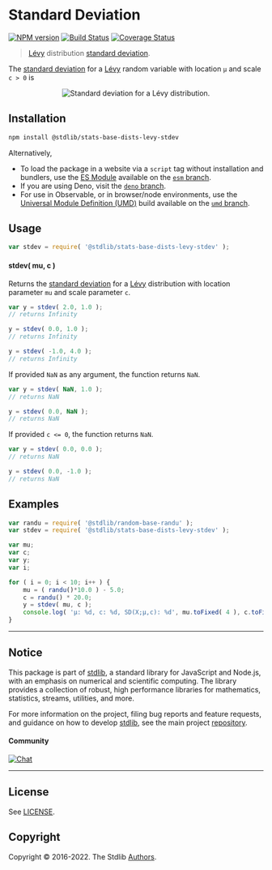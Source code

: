 <!--

@license Apache-2.0

Copyright (c) 2018 The Stdlib Authors.

Licensed under the Apache License, Version 2.0 (the "License");
you may not use this file except in compliance with the License.
You may obtain a copy of the License at

   http://www.apache.org/licenses/LICENSE-2.0

Unless required by applicable law or agreed to in writing, software
distributed under the License is distributed on an "AS IS" BASIS,
WITHOUT WARRANTIES OR CONDITIONS OF ANY KIND, either express or implied.
See the License for the specific language governing permissions and
limitations under the License.

-->

# Standard Deviation

[![NPM version][npm-image]][npm-url] [![Build Status][test-image]][test-url] [![Coverage Status][coverage-image]][coverage-url] <!-- [![dependencies][dependencies-image]][dependencies-url] -->

> [Lévy][levy-distribution] distribution [standard deviation][standard-deviation].

<!-- Section to include introductory text. Make sure to keep an empty line after the intro `section` element and another before the `/section` close. -->

<section class="intro">

The [standard deviation][standard-deviation] for a [Lévy][levy-distribution] random variable with location `μ` and scale `c > 0` is

<!-- <equation class="equation" label="eq:levy_stdev" align="center" raw="\sigma = \infty" alt="Standard deviation for a Lévy distribution."> -->

<div class="equation" align="center" data-raw-text="\sigma = \infty" data-equation="eq:levy_stdev">
    <img src="https://cdn.jsdelivr.net/gh/stdlib-js/stdlib@51534079fef45e990850102147e8945fb023d1d0/lib/node_modules/@stdlib/stats/base/dists/levy/stdev/docs/img/equation_levy_stdev.svg" alt="Standard deviation for a Lévy distribution.">
    <br>
</div>

<!-- </equation> -->

</section>

<!-- /.intro -->

<!-- Package usage documentation. -->

<section class="installation">

## Installation

```bash
npm install @stdlib/stats-base-dists-levy-stdev
```

Alternatively,

-   To load the package in a website via a `script` tag without installation and bundlers, use the [ES Module][es-module] available on the [`esm` branch][esm-url].
-   If you are using Deno, visit the [`deno` branch][deno-url].
-   For use in Observable, or in browser/node environments, use the [Universal Module Definition (UMD)][umd] build available on the [`umd` branch][umd-url].

</section>

<section class="usage">

## Usage

```javascript
var stdev = require( '@stdlib/stats-base-dists-levy-stdev' );
```

#### stdev( mu, c )

Returns the [standard deviation][standard-deviation] for a [Lévy][levy-distribution] distribution with location parameter `mu` and scale parameter `c`.

```javascript
var y = stdev( 2.0, 1.0 );
// returns Infinity

y = stdev( 0.0, 1.0 );
// returns Infinity

y = stdev( -1.0, 4.0 );
// returns Infinity
```

If provided `NaN` as any argument, the function returns `NaN`.

```javascript
var y = stdev( NaN, 1.0 );
// returns NaN

y = stdev( 0.0, NaN );
// returns NaN
```

If provided `c <= 0`, the function returns `NaN`.

```javascript
var y = stdev( 0.0, 0.0 );
// returns NaN

y = stdev( 0.0, -1.0 );
// returns NaN
```

</section>

<!-- /.usage -->

<!-- Package usage notes. Make sure to keep an empty line after the `section` element and another before the `/section` close. -->

<section class="notes">

</section>

<!-- /.notes -->

<!-- Package usage examples. -->

<section class="examples">

## Examples

<!-- eslint no-undef: "error" -->

```javascript
var randu = require( '@stdlib/random-base-randu' );
var stdev = require( '@stdlib/stats-base-dists-levy-stdev' );

var mu;
var c;
var y;
var i;

for ( i = 0; i < 10; i++ ) {
    mu = ( randu()*10.0 ) - 5.0;
    c = randu() * 20.0;
    y = stdev( mu, c );
    console.log( 'µ: %d, c: %d, SD(X;µ,c): %d', mu.toFixed( 4 ), c.toFixed( 4 ), y.toFixed( 4 ) );
}
```

</section>

<!-- /.examples -->

<!-- Section to include cited references. If references are included, add a horizontal rule *before* the section. Make sure to keep an empty line after the `section` element and another before the `/section` close. -->

<section class="references">

</section>

<!-- /.references -->

<!-- Section for related `stdlib` packages. Do not manually edit this section, as it is automatically populated. -->

<section class="related">

</section>

<!-- /.related -->

<!-- Section for all links. Make sure to keep an empty line after the `section` element and another before the `/section` close. -->


<section class="main-repo" >

* * *

## Notice

This package is part of [stdlib][stdlib], a standard library for JavaScript and Node.js, with an emphasis on numerical and scientific computing. The library provides a collection of robust, high performance libraries for mathematics, statistics, streams, utilities, and more.

For more information on the project, filing bug reports and feature requests, and guidance on how to develop [stdlib][stdlib], see the main project [repository][stdlib].

#### Community

[![Chat][chat-image]][chat-url]

---

## License

See [LICENSE][stdlib-license].


## Copyright

Copyright &copy; 2016-2022. The Stdlib [Authors][stdlib-authors].

</section>

<!-- /.stdlib -->

<!-- Section for all links. Make sure to keep an empty line after the `section` element and another before the `/section` close. -->

<section class="links">

[npm-image]: http://img.shields.io/npm/v/@stdlib/stats-base-dists-levy-stdev.svg
[npm-url]: https://npmjs.org/package/@stdlib/stats-base-dists-levy-stdev

[test-image]: https://github.com/stdlib-js/stats-base-dists-levy-stdev/actions/workflows/test.yml/badge.svg?branch=main
[test-url]: https://github.com/stdlib-js/stats-base-dists-levy-stdev/actions/workflows/test.yml?query=branch:main

[coverage-image]: https://img.shields.io/codecov/c/github/stdlib-js/stats-base-dists-levy-stdev/main.svg
[coverage-url]: https://codecov.io/github/stdlib-js/stats-base-dists-levy-stdev?branch=main

<!--

[dependencies-image]: https://img.shields.io/david/stdlib-js/stats-base-dists-levy-stdev.svg
[dependencies-url]: https://david-dm.org/stdlib-js/stats-base-dists-levy-stdev/main

-->

[chat-image]: https://img.shields.io/gitter/room/stdlib-js/stdlib.svg
[chat-url]: https://gitter.im/stdlib-js/stdlib/

[stdlib]: https://github.com/stdlib-js/stdlib

[stdlib-authors]: https://github.com/stdlib-js/stdlib/graphs/contributors

[umd]: https://github.com/umdjs/umd
[es-module]: https://developer.mozilla.org/en-US/docs/Web/JavaScript/Guide/Modules

[deno-url]: https://github.com/stdlib-js/stats-base-dists-levy-stdev/tree/deno
[umd-url]: https://github.com/stdlib-js/stats-base-dists-levy-stdev/tree/umd
[esm-url]: https://github.com/stdlib-js/stats-base-dists-levy-stdev/tree/esm

[stdlib-license]: https://raw.githubusercontent.com/stdlib-js/stats-base-dists-levy-stdev/main/LICENSE

[levy-distribution]: https://en.wikipedia.org/wiki/L%C3%A9vy_distribution

[standard-deviation]: https://en.wikipedia.org/wiki/Standard_deviation

</section>

<!-- /.links -->
